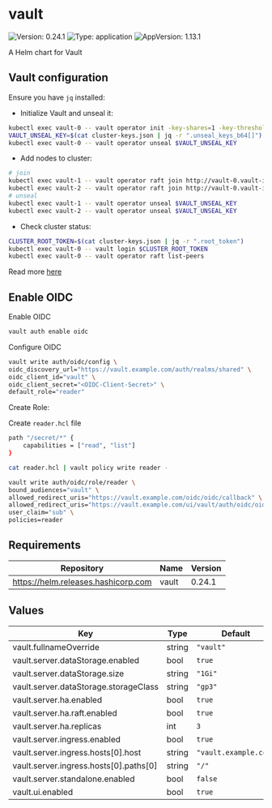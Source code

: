 # vault

![Version: 0.24.1](https://img.shields.io/badge/Version-0.24.1-informational?style=flat-square) ![Type: application](https://img.shields.io/badge/Type-application-informational?style=flat-square) ![AppVersion: 1.13.1](https://img.shields.io/badge/AppVersion-1.13.1-informational?style=flat-square)

A Helm chart for Vault

## Vault configuration

Ensure you have `jq` installed:

* Initialize Vault and unseal it:

```bash
kubectl exec vault-0 -- vault operator init -key-shares=1 -key-threshold=1 -format=json > cluster-keys.json
VAULT_UNSEAL_KEY=$(cat cluster-keys.json | jq -r ".unseal_keys_b64[]")
kubectl exec vault-0 -- vault operator unseal $VAULT_UNSEAL_KEY
```

* Add nodes to cluster:

```bash
# join
kubectl exec vault-1 -- vault operator raft join http://vault-0.vault-internal:8200
kubectl exec vault-2 -- vault operator raft join http://vault-0.vault-internal:8200
# unseal
kubectl exec vault-1 -- vault operator unseal $VAULT_UNSEAL_KEY
kubectl exec vault-2 -- vault operator unseal $VAULT_UNSEAL_KEY
```

* Check cluster status:

```bash
CLUSTER_ROOT_TOKEN=$(cat cluster-keys.json | jq -r ".root_token")
kubectl exec vault-0 -- vault login $CLUSTER_ROOT_TOKEN
kubectl exec vault-0 -- vault operator raft list-peers
```

Read more [here](https://developer.hashicorp.com/vault/tutorials/kubernetes/kubernetes-google-cloud-gke)

## Enable OIDC

Enable OIDC

```bash
vault auth enable oidc
```

Configure OIDC

```bash
vault write auth/oidc/config \
oidc_discovery_url="https://vault.example.com/auth/realms/shared" \
oidc_client_id="vault" \
oidc_client_secret="<OIDC-Client-Secret>" \
default_role="reader"
```

Create Role:

Create `reader.hcl` file

```bash
path "/secret/*" {
    capabilities = ["read", "list"]
}
```

```bash
cat reader.hcl | vault policy write reader -
```

```bash
vault write auth/oidc/role/reader \
bound_audiences="vault" \
allowed_redirect_uris="https://vault.example.com/oidc/oidc/callback" \
allowed_redirect_uris="https://vault.example.com/ui/vault/auth/oidc/oidc/callback" \
user_claim="sub" \
policies=reader
```

## Requirements

| Repository | Name | Version |
|------------|------|---------|
| https://helm.releases.hashicorp.com | vault | 0.24.1 |

## Values

| Key | Type | Default | Description |
|-----|------|---------|-------------|
| vault.fullnameOverride | string | `"vault"` |  |
| vault.server.dataStorage.enabled | bool | `true` |  |
| vault.server.dataStorage.size | string | `"1Gi"` |  |
| vault.server.dataStorage.storageClass | string | `"gp3"` |  |
| vault.server.ha.enabled | bool | `true` |  |
| vault.server.ha.raft.enabled | bool | `true` |  |
| vault.server.ha.replicas | int | `3` |  |
| vault.server.ingress.enabled | bool | `true` |  |
| vault.server.ingress.hosts[0].host | string | `"vault.example.com"` |  |
| vault.server.ingress.hosts[0].paths[0] | string | `"/"` |  |
| vault.server.standalone.enabled | bool | `false` |  |
| vault.ui.enabled | bool | `true` |  |
